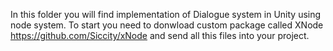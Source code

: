 In this folder you will find implementation of Dialogue system in Unity using node system. To start you need to donwload custom package called XNode https://github.com/Siccity/xNode and send all this files into your project.
